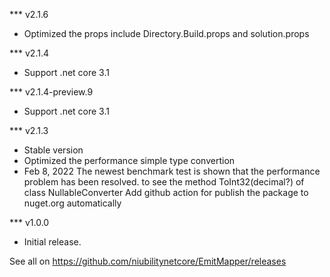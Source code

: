 
 

*** v2.1.6
 - Optimized the props include Directory.Build.props and solution.props

*** v2.1.4
 - Support .net core 3.1
 
*** v2.1.4-preview.9
 - Support .net core 3.1
  
*** v2.1.3
 - Stable version
 - Optimized the performance simple type convertion
 - Feb 8, 2022 The newest benchmark test is shown that the performance problem has been resolved. to see the method ToInt32(decimal?) of class NullableConverter
   Add github action for publish the package to nuget.org automatically

*** v1.0.0
 - Initial release.
  


See all on https://github.com/niubilitynetcore/EmitMapper/releases
